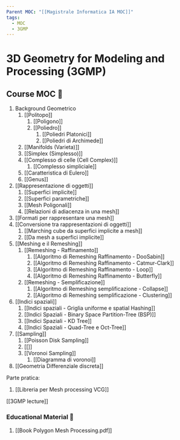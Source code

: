 ```yaml
---
Parent MOC: "[[Magistrale Informatica IA MOC]]"
tags:
  - MOC
  - 3GMP
---
```

# 3D Geometry for Modeling and Processing (3GMP)


## Course MOC  📒
1. Background Geometrico
	1. [[Politopo]]
		1. [[Poligono]]
		2. [[Poliedro]]
			1. [[Poliedri Platonici]]
			2. [[Poliedri di Archimede]]
	2. [[Manifolds (Varieta)]]
	3. [[Simplex (Simplesso)]]
	4. [[Complesso di celle (Cell Complex)]]
		1. [[Complesso simpliciale]]
	5. [[Caratteristica di Eulero]]
	6. [[Genus]]
2. [[Rappresentazione di oggetti]]
	1. [[Superfici implicite]]
	2. [[Superfici parametriche]]
	3. [[Mesh Poligonali]]
	4. [[Relazioni di adiacenza in una mesh]]
3. [[Formati per rappresentare una mesh]]
4. [[Conversione tra rappresentazioni di oggetti]]
	1. [[Marching cube da superfici implicite a mesh]]
	2. [[Da mesh a superfici implicite]]
5. [[Meshing e il Remeshing]]
	1. [[Remeshing - Raffinamento]] 
		1. [[Algoritmo di Remeshing Raffinamento - DooSabin]]
		2. [[Algoritmo di Remeshing Raffinamento - Catmur-Clark]]
		3. [[Algoritmo di Remeshing Raffinamento - Loop]]
		4. [[Algoritmo di Remeshing Raffinamento - Butterfly]]
	2. [[Remeshing - Semplificazione]]
		1. [[Algoritmo di Remeshing semplificazione - Collapse]]
		2. [[Algoritmo di Remeshing semplificazione - Clustering]]
6. [[Indici spaziali]]
	1. [[Indici spaziali - Griglia uniforme e spatial Hashing]]
	2. [[Indici Spaziali - Binary Space Partition-Tree (BSP)]]
	3. [[Indici Spaziali - KD Tree]]
	4. [[Indici Spaziali - Quad-Tree e Oct-Tree]]
7. [[Sampling]]
	1. [[Poisson Disk Sampling]]
	2. [[]]
	3. [[Voronoi Sampling]]
		1. [[Diagramma di voronoi]]
8. [[Geometria Differenziale discreta]]

Parte pratica:
1. [[Libreria per Mesh processing VCG]]


[[3GMP lecture]]
### Educational Material 🧱
1. [[Book Polygon Mesh Processing.pdf]]




